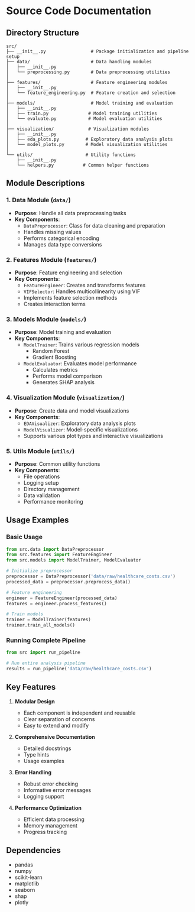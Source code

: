 # Source Code Documentation

## Directory Structure

```
src/
├── __init__.py                 # Package initialization and pipeline setup
├── data/                       # Data handling modules
│   ├── __init__.py
│   └── preprocessing.py        # Data preprocessing utilities
│
├── features/                   # Feature engineering modules
│   ├── __init__.py
│   └── feature_engineering.py  # Feature creation and selection
│
├── models/                     # Model training and evaluation
│   ├── __init__.py
│   ├── train.py               # Model training utilities
│   └── evaluate.py            # Model evaluation utilities
│
├── visualization/             # Visualization modules
│   ├── __init__.py
│   ├── eda_plots.py          # Exploratory data analysis plots
│   └── model_plots.py        # Model visualization utilities
│
└── utils/                    # Utility functions
    ├── __init__.py
    └── helpers.py           # Common helper functions
```

## Module Descriptions

### 1. Data Module (`data/`)
- **Purpose**: Handle all data preprocessing tasks
- **Key Components**:
  - `DataPreprocessor`: Class for data cleaning and preparation
  - Handles missing values
  - Performs categorical encoding
  - Manages data type conversions

### 2. Features Module (`features/`)
- **Purpose**: Feature engineering and selection
- **Key Components**:
  - `FeatureEngineer`: Creates and transforms features
  - `VIFSelector`: Handles multicollinearity using VIF
  - Implements feature selection methods
  - Creates interaction terms

### 3. Models Module (`models/`)
- **Purpose**: Model training and evaluation
- **Key Components**:
  - `ModelTrainer`: Trains various regression models
    - Random Forest
    - Gradient Boosting
  - `ModelEvaluator`: Evaluates model performance
    - Calculates metrics
    - Performs model comparison
    - Generates SHAP analysis

### 4. Visualization Module (`visualization/`)
- **Purpose**: Create data and model visualizations
- **Key Components**:
  - `EDAVisualizer`: Exploratory data analysis plots
  - `ModelVisualizer`: Model-specific visualizations
  - Supports various plot types and interactive visualizations

### 5. Utils Module (`utils/`)
- **Purpose**: Common utility functions
- **Key Components**:
  - File operations
  - Logging setup
  - Directory management
  - Data validation
  - Performance monitoring

## Usage Examples

### Basic Usage
```python
from src.data import DataPreprocessor
from src.features import FeatureEngineer
from src.models import ModelTrainer, ModelEvaluator

# Initialize preprocessor
preprocessor = DataPreprocessor('data/raw/healthcare_costs.csv')
processed_data = preprocessor.preprocess_data()

# Feature engineering
engineer = FeatureEngineer(processed_data)
features = engineer.process_features()

# Train models
trainer = ModelTrainer(features)
trainer.train_all_models()
```

### Running Complete Pipeline
```python
from src import run_pipeline

# Run entire analysis pipeline
results = run_pipeline('data/raw/healthcare_costs.csv')
```

## Key Features

1. **Modular Design**
   - Each component is independent and reusable
   - Clear separation of concerns
   - Easy to extend and modify

2. **Comprehensive Documentation**
   - Detailed docstrings
   - Type hints
   - Usage examples

3. **Error Handling**
   - Robust error checking
   - Informative error messages
   - Logging support

4. **Performance Optimization**
   - Efficient data processing
   - Memory management
   - Progress tracking

## Dependencies

- pandas
- numpy
- scikit-learn
- matplotlib
- seaborn
- shap
- plotly

